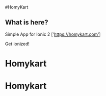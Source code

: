 #HomyKart

## What is here?

Simple App for Ionic 2 ['https://homykart.com']

Get ionized!
# Homykart
# Homykart
